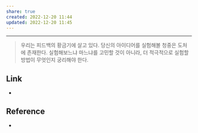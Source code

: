 ```yaml
---
share: true
created: 2022-12-20 11:44
updated: 2022-12-20 11:45
---
```


---

> 우리는 피드백의 황금기에 살고 있다. 당신의 아이디어를 실험해볼 청중은 도처에 존재한다. 실험해보느냐 마느냐를 고민할 것이 아니라, 더 적극적으로  실험할 방법이 무엇인지 궁리해야 한다.




## Link
- 


## Reference
- 